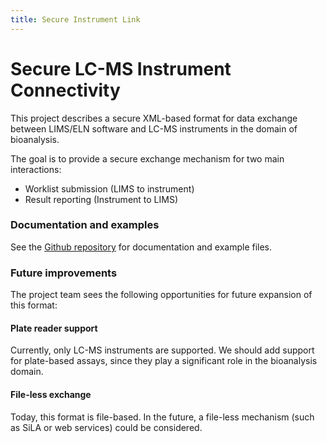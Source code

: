 ```yaml
---
title: Secure Instrument Link
---
```

# Secure LC-MS Instrument Connectivity
This project describes a secure XML-based format
for data exchange between LIMS/ELN software and LC-MS
instruments in the domain of bioanalysis.

The goal is to provide a secure exchange mechanism for two main interactions:
* Worklist submission (LIMS to instrument)
* Result reporting (Instrument to LIMS)

### Documentation and examples
See the [Github repository](https://github.com/EBF-Secure-XML/examples) for documentation and example files.

### Future improvements
The project team sees the following opportunities for future
expansion of this format:

#### Plate reader support
Currently, only LC-MS instruments are supported. We should
add support for plate-based assays, since they play a significant
role in the bioanalysis domain.

#### File-less exchange
Today, this format is file-based. In the future, a file-less
mechanism (such as SiLA or web services) could be considered.


